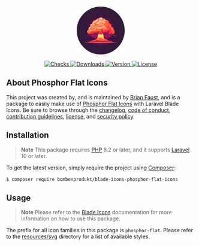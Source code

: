 <p align="center">
    <a href="https://bombenprodukt.com" target="_blank">
        <img src="https://raw.githubusercontent.com/BombenProdukt/assets/main/logo-text.svg" width="128" alt="BombenProdukt Logo" />
    </a>
</p>

<p align="center">
    <a href="https://github.com/faustbrian/blade-icons-phosphor-flat-icons/actions">
        <img src="https://badge.sh/github/check-runs/BombenProdukt/blade-icons-phosphor-flat-icons" alt="Checks" />
    </a>
    <a href="https://packagist.org/packages/bombenprodukt/blade-icons-phosphor-flat-icons">
        <img src="https://badge.sh/packagist/downloads/BombenProdukt/blade-icons-phosphor-flat-icons" alt="Downloads" />
    </a>
    <a href="https://packagist.org/packages/bombenprodukt/blade-icons-phosphor-flat-icons">
        <img src="https://badge.sh/packagist/version/BombenProdukt/blade-icons-phosphor-flat-icons" alt="Version" />
    </a>
    <a href="https://packagist.org/packages/bombenprodukt/blade-icons-phosphor-flat-icons">
        <img src="https://badge.sh/packagist/license/BombenProdukt/blade-icons-phosphor-flat-icons" alt="License" />
    </a>
</p>

## About Phosphor Flat Icons

This project was created by, and is maintained by [Brian Faust](https://github.com/faustbrian), and is a package to easily make use of [Phosphor Flat Icons](https://phosphoricons.com/) with Laravel Blade Icons. Be sure to browse through the [changelog](CHANGELOG.md), [code of conduct](.github/CODE_OF_CONDUCT.md), [contribution guidelines](.github/CONTRIBUTING.md), [license](LICENSE), and [security policy](.github/SECURITY.md).

## Installation

> **Note**
> This package requires [PHP](https://www.php.net/) 8.2 or later, and it supports [Laravel](https://laravel.com/) 10 or later.

To get the latest version, simply require the project using [Composer](https://getcomposer.org/):

```bash
$ composer require bombenprodukt/blade-icons-phosphor-flat-icons
```

## Usage

> **Note**
> Please refer to the [Blade Icons](https://github.com/faustbrian/blade-icons) documentation for more information on how to use this package.

The prefix for all icon families in this package is `phosphor-flat`. Please refer to the [resources/svg](/resources/svg) directory for a list of available styles.

